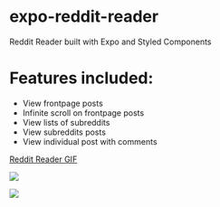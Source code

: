 # expo-reddit-reader
Reddit Reader built with Expo and Styled Components

# Features included:
- View frontpage posts
- Infinite scroll on frontpage posts
- View lists of subreddits
- View subreddits posts
- View individual post with comments

[Reddit Reader GIF](http://imgur.com/a/vRa7t)

![](http://i.imgur.com/uPJsEFT.png)

![](http://i.imgur.com/aikAGXI.png)

